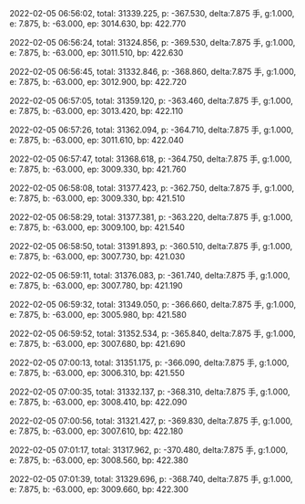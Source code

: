 2022-02-05 06:56:02, total: 31339.225, p: -367.530, delta:7.875 手, g:1.000, e: 7.875, b: -63.000, ep: 3014.630, bp: 422.770

2022-02-05 06:56:24, total: 31324.856, p: -369.530, delta:7.875 手, g:1.000, e: 7.875, b: -63.000, ep: 3011.510, bp: 422.630

2022-02-05 06:56:45, total: 31332.846, p: -368.860, delta:7.875 手, g:1.000, e: 7.875, b: -63.000, ep: 3012.900, bp: 422.720

2022-02-05 06:57:05, total: 31359.120, p: -363.460, delta:7.875 手, g:1.000, e: 7.875, b: -63.000, ep: 3013.420, bp: 422.110

2022-02-05 06:57:26, total: 31362.094, p: -364.710, delta:7.875 手, g:1.000, e: 7.875, b: -63.000, ep: 3011.610, bp: 422.040

2022-02-05 06:57:47, total: 31368.618, p: -364.750, delta:7.875 手, g:1.000, e: 7.875, b: -63.000, ep: 3009.330, bp: 421.760

2022-02-05 06:58:08, total: 31377.423, p: -362.750, delta:7.875 手, g:1.000, e: 7.875, b: -63.000, ep: 3009.330, bp: 421.510

2022-02-05 06:58:29, total: 31377.381, p: -363.220, delta:7.875 手, g:1.000, e: 7.875, b: -63.000, ep: 3009.100, bp: 421.540

2022-02-05 06:58:50, total: 31391.893, p: -360.510, delta:7.875 手, g:1.000, e: 7.875, b: -63.000, ep: 3007.730, bp: 421.030

2022-02-05 06:59:11, total: 31376.083, p: -361.740, delta:7.875 手, g:1.000, e: 7.875, b: -63.000, ep: 3007.780, bp: 421.190

2022-02-05 06:59:32, total: 31349.050, p: -366.660, delta:7.875 手, g:1.000, e: 7.875, b: -63.000, ep: 3005.980, bp: 421.580

2022-02-05 06:59:52, total: 31352.534, p: -365.840, delta:7.875 手, g:1.000, e: 7.875, b: -63.000, ep: 3007.680, bp: 421.690

2022-02-05 07:00:13, total: 31351.175, p: -366.090, delta:7.875 手, g:1.000, e: 7.875, b: -63.000, ep: 3006.310, bp: 421.550

2022-02-05 07:00:35, total: 31332.137, p: -368.310, delta:7.875 手, g:1.000, e: 7.875, b: -63.000, ep: 3008.410, bp: 422.090

2022-02-05 07:00:56, total: 31321.427, p: -369.830, delta:7.875 手, g:1.000, e: 7.875, b: -63.000, ep: 3007.610, bp: 422.180

2022-02-05 07:01:17, total: 31317.962, p: -370.480, delta:7.875 手, g:1.000, e: 7.875, b: -63.000, ep: 3008.560, bp: 422.380

2022-02-05 07:01:39, total: 31329.696, p: -368.740, delta:7.875 手, g:1.000, e: 7.875, b: -63.000, ep: 3009.660, bp: 422.300